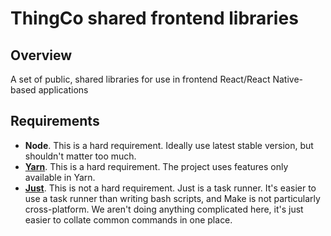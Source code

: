 # ThingCo shared frontend libraries

## Overview

A set of public, shared libraries for use in frontend React/React Native-based applications

## Requirements

- **Node**. This is a hard requirement. Ideally use latest stable version, but shouldn't matter too much.
- **[Yarn](https://yarnpkg.com/getting-started/install)**. This is a hard requirement. The project uses features only available in Yarn.
- **[Just](https://github.com/casey/just)**. This is not a hard requirement. Just is a task runner. It's easier to use a task runner than writing bash scripts, and Make is not particularly cross-platform. We aren't doing anything complicated here, it's just easier to collate common commands in one place.
